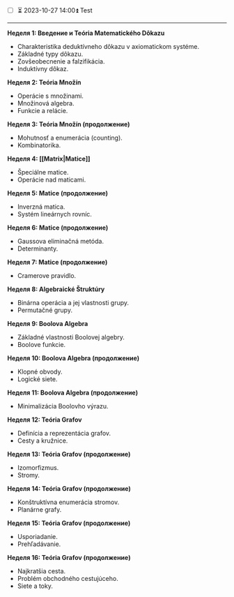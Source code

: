 ```folderv

```

- [ ] ⏳ 2023-10-27 14:00⏫ Test

---

**Неделя 1: Введение и Teória Matematického Dôkazu**

- Charakteristika deduktívneho dôkazu v axiomatickom systéme.
- Základné typy dôkazu.
- Zovšeobecnenie a falzifikácia.
- Induktívny dôkaz.

**Неделя 2: Teória Množín**

- Operácie s množinami.
- Množinová algebra.
- Funkcie a relácie.

**Неделя 3: Teória Množín (продолжение)**

- Mohutnosť a enumerácia (counting).
- Kombinatorika.

**Неделя 4: [[Matrix|Matice]]**

- Špeciálne matice.
- Operácie nad maticami.

**Неделя 5: Matice (продолжение)**

- Inverzná matica.
- Systém lineárnych rovníc.

**Неделя 6: Matice (продолжение)**

- Gaussova eliminačná metóda.
- Determinanty.

**Неделя 7: Matice (продолжение)**

- Cramerove pravidlo.

**Неделя 8: Algebraické Štruktúry**

- Binárna operácia a jej vlastnosti grupy.
- Permutačné grupy.

**Неделя 9: Boolova Algebra**

- Základné vlastnosti Boolovej algebry.
- Boolove funkcie.

**Неделя 10: Boolova Algebra (продолжение)**

- Klopné obvody.
- Logické siete.

**Неделя 11: Boolova Algebra (продолжение)**

- Minimalizácia Boolovho výrazu.

**Неделя 12: Teória Grafov**

- Definícia a reprezentácia grafov.
- Cesty a kružnice.

**Неделя 13: Teória Grafov (продолжение)**

- Izomorfizmus.
- Stromy.

**Неделя 14: Teória Grafov (продолжение)**

- Konštruktívna enumerácia stromov.
- Planárne grafy.

**Неделя 15: Teória Grafov (продолжение)**

- Usporiadanie.
- Prehľadávanie.

**Неделя 16: Teória Grafov (продолжение)**

- Najkratšia cesta.
- Problém obchodného cestujúceho.
- Siete a toky.